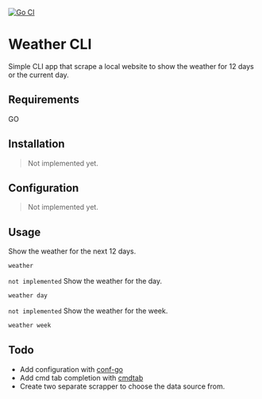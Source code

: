 [![Go CI](https://github.com/alexandrelamberty/weather-cli/actions/workflows/golang.yaml/badge.svg)](https://github.com/alexandrelamberty/weather-cli/actions/workflows/golang.yaml)

# Weather CLI

Simple CLI app that scrape a local website to show the weather for 12 days
or the current day.

## Requirements

GO

## Installation

> Not implemented yet.

## Configuration

> Not implemented yet.

## Usage

Show the weather for the next 12 days.

```bash
weather
```

`not implemented` Show the weather for the day.

```bash
weather day
```

`not implemented` Show the weather for the week.

```bash
weather week
```

## Todo

- Add configuration with [conf-go](https://github.com/rwxrob/cmdtab)
- Add cmd tab completion with
  [cmdtab](https://github.com/rwxrob/cmdtab)
- Create two separate scrapper to choose the data source from.
